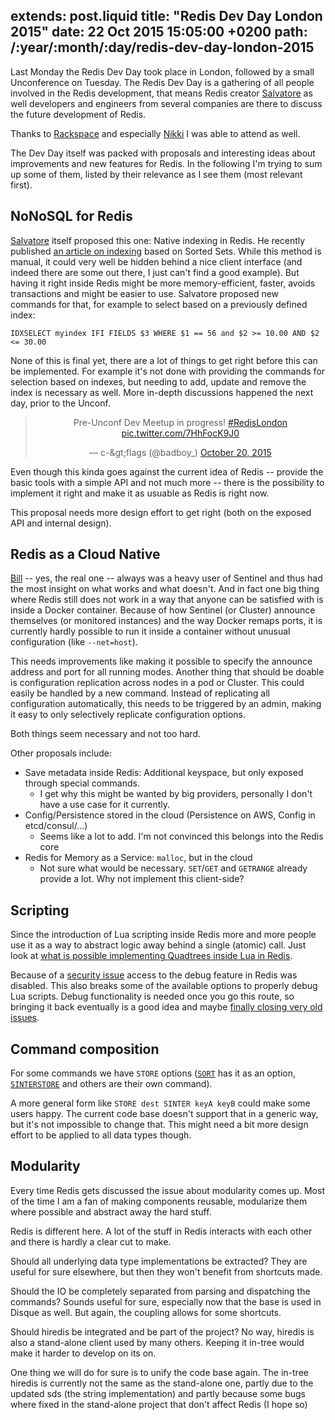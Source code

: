 extends: post.liquid
title: "Redis Dev Day London 2015"
date: 22 Oct 2015 15:05:00 +0200
path: /:year/:month/:day/redis-dev-day-london-2015
---

Last Monday the Redis Dev Day took place in London, followed by a small Unconference on Tuesday.
The Redis Dev Day is a gathering of all people involved in the Redis development,
that means Redis creator [Salvatore][antirez] as well developers and engineers from several companies
are there to discuss the future development of Redis.

Thanks to [Rackspace][] and especially [Nikki][] I was able to attend as well.

The Dev Day itself was packed with proposals and interesting ideas about improvements and new features for Redis.
In the following I'm trying to sum up some of them, listed by their relevance as I see them (most relevant first).

## NoNoSQL for Redis

[Salvatore][antirez] itself proposed this one: Native indexing in Redis.
He recently published [an article on indexing][indexing] based on Sorted Sets.
While this method is manual, it could very well be hidden behind a nice client interface (and indeed there are some out there, I just can't find a good example).
But having it right inside Redis might be more memory-efficient, faster, avoids transactions and might be easier to use.
Salvatore proposed new commands for that, for example to select based on a previously defined index:

```
IDXSELECT myindex IFI FIELDS $3 WHERE $1 == 56 and $2 >= 10.00 AND $2 <= 30.00
```

None of this is final yet, there are a lot of things to get right before this can be implemented.
For example it's not done with providing the commands for selection based on indexes, but needing to add, update and remove the index is necessary as well.
More in-depth discussions happened the next day, prior to the Unconf.

<center>
<blockquote class="twitter-tweet" lang="en"><p lang="en" dir="ltr">Pre-Unconf Dev Meetup in progress! <a href="https://twitter.com/hashtag/RedisLondon?src=hash">#RedisLondon</a> <a href="https://t.co/7HhFocK9J0">pic.twitter.com/7HhFocK9J0</a></p>&mdash; c-&amp;gt;flags (@badboy_) <a href="https://twitter.com/badboy_/status/656499542750269441">October 20, 2015</a></blockquote>
<script async src="//platform.twitter.com/widgets.js" charset="utf-8"></script>
</center>

Even though this kinda goes against the current idea of Redis
-- provide the basic tools with a simple API and not much more --
there is the possibility to implement it right and make it as usuable as Redis is right now.

This proposal needs more design effort to get right (both on the exposed API and internal design).

## Redis as a Cloud Native

[Bill][] -- yes, the real one -- always was a heavy user of Sentinel and thus had the most insight on what works and what doesn't.
And in fact one big thing where Redis still does not work in a way that anyone can be satisfied with is inside a Docker container.
Because of how Sentinel (or Cluster) announce themselves (or monitored instances) and the way Docker remaps ports,
it is currently hardly possible to run it inside a container without unusual configuration (like `--net=host`).

This needs improvements like making it possible to specify the announce address and port for all running modes.
Another thing that should be doable is configuration replication across nodes in a pod or Cluster.
This could easily be handled by a new command.
Instead of replicating all configuration automatically, this needs to be triggered by an admin, making it easy to only selectively replicate configuration options.

Both things seem necessary and not too hard.

Other proposals include:

* Save metadata inside Redis: Additional keyspace, but only exposed through special commands.
    * I get why this might be wanted by big providers, personally I don't have a use case for it currently.
* Config/Persistence stored in the cloud (Persistence on AWS, Config in etcd/consul/...)
    * Seems like a lot to add. I'm not convinced this belongs into the Redis core
* Redis for Memory as a Service: `malloc`, but in the cloud
    * Not sure what would be necessary. `SET`/`GET` and `GETRANGE` already provide a lot. Why not implement this client-side?

## Scripting

Since the introduction of Lua scripting inside Redis more and more people use it as a way to abstract logic away behind a single (atomic) call.
Just look at [what is possible implementing Quadtrees inside Lua in Redis][lua-quadtree].

Because of a [security issue](http://benmmurphy.github.io/blog/2015/06/04/redis-eval-lua-sandbox-escape/) access to the debug feature in Redis was disabled.
This also breaks some of the available options to properly debug Lua scripts.
Debug functionality is needed once you go this route, so bringing it back eventually is a good idea and maybe [finally closing very old issues](https://github.com/antirez/redis/pull/732).

## Command composition

For some commands we have `STORE` options ([`SORT`](http://redis.io/commands/sort) has it as an option, [`SINTERSTORE`](http://redis.io/commands/sinterstore) and others are their own command).

A more general form like `STORE dest SINTER keyA keyB` could make some users happy.
The current code base doesn't support that in a generic way, but it's not impossible to change that.
This might need a bit more design effort to be applied to all data types though.

## Modularity

Every time Redis gets discussed the issue about modularity comes up.
Most of the time I am a fan of making components reusable, modularize them where possible and abstract away the hard stuff.

Redis is different here.
A lot of the stuff in Redis interacts with each other and there is hardly a clear cut to make.

Should all underlying data type implementations be extracted?
They are useful for sure elsewhere, but then they won't benefit from shortcuts made.

Should the IO be completely separated from parsing and dispatching the commands?
Sounds useful for sure, especially now that the base is used in Disque as well.
But again, the coupling allows for some shortcuts.

Should hiredis be integrated and be part of the project? No way, hiredis is also a stand-alone client used by many others.
Keeping it in-tree would make it harder to develop on its on.

One thing we will do for sure is to unify the code base again.
The in-tree hiredis is currently not the same as the stand-alone one, partly due to the updated sds (the string implementation)
and partly because some bugs where fixed in the stand-alone project that don't affect Redis (I hope so)

[redislabs]: https://redislabs.com/
[rackspace]: http://www.rackspace.com/
[nikki]: https://twitter.com/nikkitirado
[antirez]: http://twitter.com/antirez
[indexing]: http://redis.io/topics/indexes
[bill]: http://twitter.com/ucntcme
[lua-quadtree]: https://gist.github.com/itamarhaber/c1ffda42d86b314ea701
